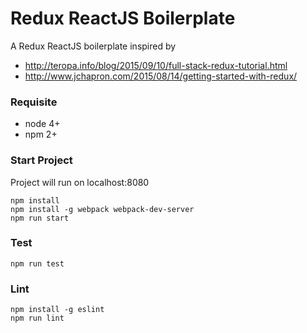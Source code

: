 # Redux ReactJS Boilerplate

A Redux ReactJS boilerplate inspired by 

* http://teropa.info/blog/2015/09/10/full-stack-redux-tutorial.html
* http://www.jchapron.com/2015/08/14/getting-started-with-redux/

### Requisite
* node 4+
* npm 2+

### Start Project
Project will run on localhost:8080
```
npm install
npm install -g webpack webpack-dev-server
npm run start
```

### Test
```
npm run test
```

### Lint
```
npm install -g eslint
npm run lint
```